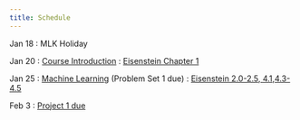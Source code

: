 ```yaml
---
title: Schedule
---
```


Jan 18
: MLK Holiday

Jan 20
: [Course Introduction](slides/lec1-intro.pdf)
  : [Eisenstein Chapter 1](https://github.com/jacobeisenstein/gt-nlp-class/blob/master/notes/eisenstein-nlp-notes.pdf)

Jan 25
: [Machine Learning](slides/lec2-ml.pdf) (Problem Set 1 due)
  : [Eisenstein 2.0-2.5, 4.1,4.3-4.5](https://github.com/jacobeisenstein/gt-nlp-class/blob/master/notes/eisenstein-nlp-notes.pdf)

Feb 3
: [Project 1 due](https://colab.research.google.com/drive/1ulvIvI5LWWGrk1P0gkcMY2X3tmJfUcZN?usp=sharing)
